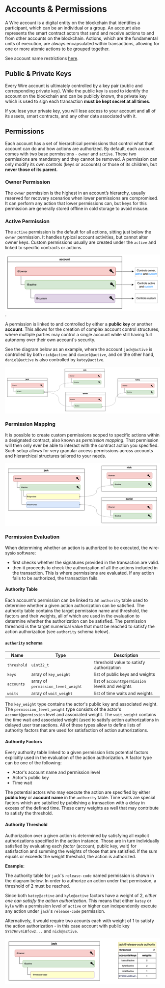 # Accounts & Permissions

A Wire account is a digital entity on the blockchain that identifies a participant, which can be an individual or a group. An account also represents the smart contract actors that send and receive actions to and from other accounts on the blockchain. Actions, which are the fundamental units of execution, are always encapsulated within transactions, allowing for one or more atomic actions to be grouped together.

See account name restrictions [here](/docs/introduction/glossary.md#account-name).

## Public & Private Keys

Every Wire account is ultimately controlled by a key pair (public and corresponding private key). While the public key is used to identify the account on the blockchain and can be publicly known, the private key which is used to sign each transaction **must be kept secret at all times**.

If you lose your private key, you will lose access to your account and all of its assets, smart contracts, and any other data associated with it.

## Permissions

Each account has a set of hierarchical permissions that control what that account can do and how actions are authorized. By default, each account comes with two base permissions  - `owner` and `active`. These two permissions are mandatory and they cannot be removed. A permission can only modify its own controls (keys or accounts) or those of its children, but **never those of its parent.**

### Owner Permission

The `owner` permission is the highest in an account’s hierarchy, usually reserved for recovery scenarios when lower permissions are compromised. It can perform any action that lower permissions can, but keys for this permission are generally stored offline in cold storage to avoid misuse.

### Active Permission

The `active` permission is the default for all actions, sitting just below the `owner` permission. It handles typical account activities, but cannot alter owner keys. Custom permissions usually are created under the `active` and linked to specific contracts or actions.

![account-hierarchy](../../static/img/account-hierarchy.png).

A permission is linked to and controlled by either a **public key** or another **account**. This allows for the creation of complex account control structures, where multiple parties may control a single account while still having full autonomy over their own account's security.

See the diagram below as an example, where the account `jack@active` is controlled by both `nick@active` and `daniel@active`, and on the other hand, `daniel@active` is also controlled by `katey@active`.

![account-complex-structure](../../static/img/accounts-complex-structure.png)

### Permission Mapping

It is possible to create custom permissions scoped to specific actions within a designated contract, also known as *permission mapping*. That permission will then only ever be able to interact with the contract action you specified. Such setup allows for very granular access permissions across accounts and hierarchical structures tailored to your needs.

![account-custom-permissions](../../static/img/accounts-custom-permissions.png)

### Permission Evaluation

When determining whether an action is authorized to be executed, the wire-sysio software:

- first checks whether the signatures provided in the transaction are valid.
- then it proceeds to check the authorization of all the actions included in the transaction. This is where permissions are evaluated. If any action fails to be authorized, the transaction fails.

#### Authority Table

Each account's permission can be linked to an `authority` table used to determine whether a given action authorization can be satisfied. The authority table contains the target permission name and threshold, the factors and their weights, all of which are used in the evaluation to determine whether the authorization can be satisfied. The permission threshold is the target numerical value that must be reached to satisfy the action authorization (see `authority` schema below).

#### `authority` schema

Name | Type | Description
-|-|-
`threshold` | `uint32_t` | threshold value to satisfy authorization
`keys` | array of `key_weight` | list of public keys and weights
`accounts` | array of `permission_level_weight` | list of `account@permission` levels and weights
`waits` | array of `wait_weight` | list of time waits and weights

The `key_weight` type contains the actor's public key and associated weight. The `permission_level_weight` type consists of the actor's `account@permission` level and associated weight. The `wait_weight` contains the time wait and associated weight (used to satisfy action authorizations in delayed user transactions. All of these types allow to define lists of authority factors that are used for satisfaction of action authorizations.

#### Authority Factors

Every authority table linked to a given permission lists potential factors explicitly used in the evaluation of the action authorization. A factor type can be one of the following:

- Actor's account name and permission level
- Actor's public key
- Time wait

The potential actors who may execute the action are specified by either **public key** or **account name** in the `authority` table. Time waits are special factors which are satisfied by publishing a transaction with a delay in excess of the defined time. These carry weights as well that may contribute to satisfy the threshold.

#### Authority Threshold

Authorization over a given action is determined by satisfying all explicit authorizations specified in the action instance. Those are in turn individually satisfied by evaluating each *factor* (account, public key, wait) for satisfaction and summing the weights of those that are satisfied. If the sum equals or exceeds the weight threshold, the action is authorized.

**Example:**

The authority table for `jack`'s `release-code` named permission is shown in the diagram below. In order to authorize an action under that permission, a threshold of 2 must be reached.

Since both `katey@active` and `kyle@active` factors have a weight of 2, *either one can satisfy the action authorization*. This means that either `katey` or `kyle` with a permission level of `active` or higher can independently execute any action under `jack`'s `release-code` permission.

Alternatively, it would require two acounts each with weight of 1 to satisfy the action authorization - in this case account with public key `SYS7Hnv4iBfcw2...` and `nick@active`.

![account-weights-example](../../static/img/weights-example.png)
